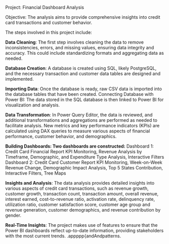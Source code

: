 Project: Financial Dashboard Analysis

Objective: The analysis aims to provide comprehensive insights into credit card transactions and customer behavior.

The steps involved in this project include:

**Data Cleaning**: The first step involves cleaning the data to remove inconsistencies, errors, and missing values, ensuring data integrity and accuracy. This could include standardizing formats and aggregating data as needed.

**Database Creation**: A database is created using SQL, likely PostgreSQL, and the necessary transaction and customer data tables are designed and implemented.

**Importing Data**: Once the database is ready, raw CSV data is imported into the database tables that have been created.
Connecting Database with Power BI: The data stored in the SQL database is then linked to Power BI for visualization and analysis.

**Data Transformation**: In Power Query Editor, the data is reviewed, and additional transformations and aggregations are performed as needed to facilitate analysis. New metrics and key performance indicators (KPIs) are calculated using DAX queries to measure various aspects of financial performance, customer behavior, and demographics.

**Building Dashboards: Two dashboards are constructed:**
Dashboard 1: Credit Card Financial Report
KPI Monitoring, Revenue Analysis by Timeframe, Demographic, and Expenditure Type Analysis, Interactive Filters
Dashboard 2: Credit Card Customer Report
KPI Monitoring, Week-on-Week Revenue Change, Demographic Impact Analysis, Top 5 States Contribution, Interactive Filters, Tree Maps

**Insights and Analysis**: The data analysis provides detailed insights into various aspects of credit card transactions, such as revenue growth, customer growth, transaction count, transaction amount, overall revenue, interest earned, cost-to-revenue ratio, activation rate, delinquency rate, utilization ratio, customer satisfaction score, customer age group and revenue generation, customer demographics, and revenue contribution by gender.

**Real-Time Insights**: The project makes use of features to ensure that the Power BI dashboards reflect up-to-date information, providing stakeholders with the most current trends. .appppp{andAndpatterns.
